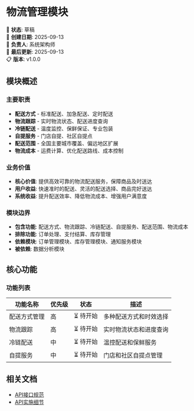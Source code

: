 # 物流管理模块

📝 **状态**: 草稿  
📅 **创建日期**: 2025-09-13  
👤 **负责人**: 系统架构师  
🔄 **最后更新**: 2025-09-13  
📋 **版本**: v1.0.0  

## 模块概述

### 主要职责
- **配送方式** - 标准配送、加急配送、定时配送
- **物流跟踪** - 实时物流状态、配送进度查询
- **冷链配送** - 温度监控、保鲜保证、专业包装
- **自提服务** - 门店自提、社区自提点
- **配送范围** - 全国主要城市覆盖、偏远地区扩展
- **物流成本** - 运费计算、优化配送路线、成本控制

### 业务价值
- **核心价值**: 提供高效可靠的物流配送服务，保障商品及时送达
- **用户收益**: 快速准时的配送、灵活的配送选择、商品完好送达
- **系统收益**: 提升配送效率、降低物流成本、增强用户满意度

### 模块边界
- **包含功能**: 配送方式、物流跟踪、冷链配送、自提服务、配送范围、物流成本
- **排除功能**: 订单处理、支付结算、库存管理
- **依赖模块**: 订单管理模块、库存管理模块、通知服务模块
- **被依赖**: 数据分析模块

## 核心功能

### 功能列表
| 功能名称 | 优先级 | 状态 | 描述 |
|---------|--------|------|------|
| 配送方式管理 | 高 | ⏳ 待开始 | 多种配送方式和时效选择 |
| 物流跟踪 | 高 | ⏳ 待开始 | 实时物流状态和进度查询 |
| 冷链配送 | 中 | ⏳ 待开始 | 温控配送和保鲜服务 |
| 自提服务 | 中 | ⏳ 待开始 | 门店和社区自提点管理 |

## 相关文档
- [API接口规范](./api-spec.md)
- [API实施细节](./api-implementation.md)